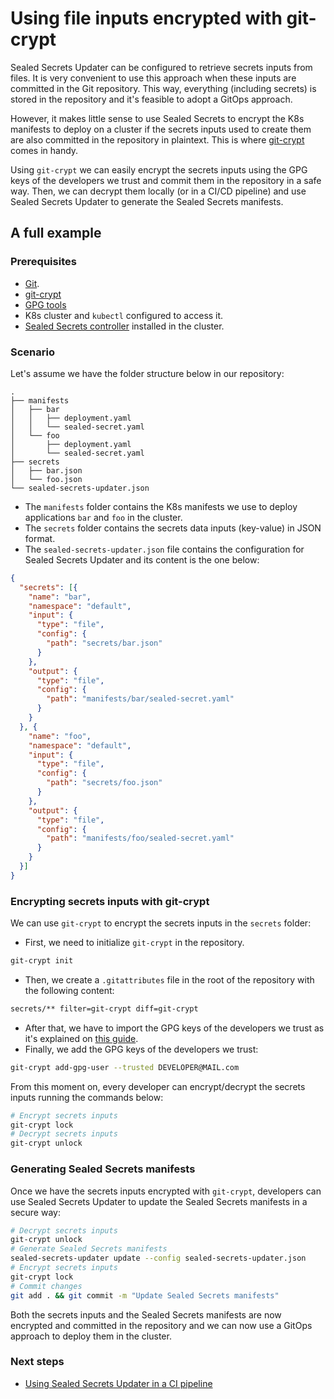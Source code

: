 # Using file inputs encrypted with git-crypt

Sealed Secrets Updater can be configured to retrieve secrets inputs from files. It is very convenient to use this approach when these inputs are committed in the Git repository. This way, everything (including secrets) is stored in the repository and it's feasible to adopt a GitOps approach.

However, it makes little sense to use Sealed Secrets to encrypt the K8s manifests to deploy on a cluster if the secrets inputs used to create them are also committed in the repository in plaintext. This is where [git-crypt](https://github.com/AGWA/git-crypt) comes in handy.

Using `git-crypt` we can easily encrypt the secrets inputs using the GPG keys of the developers we trust and commit them in the repository in a safe way. Then, we can decrypt them locally (or in a CI/CD pipeline) and use Sealed Secrets Updater to generate the Sealed Secrets manifests.

## A full example

### Prerequisites

- [Git](https://git-scm.com/).
- [git-crypt](https://github.com/AGWA/git-crypt/blob/master/INSTALL.md)
- [GPG tools](https://gpgtools.org)
- K8s cluster and `kubectl`  configured to access it.
- [Sealed Secrets controller](https://github.com/bitnami-labs/sealed-secrets#installation) installed in the cluster.

### Scenario

Let's assume we have the folder structure below in our repository:

```console
.
├── manifests
│   ├── bar
│   │   ├── deployment.yaml
│   │   └── sealed-secret.yaml
│   └── foo
│       ├── deployment.yaml
│       └── sealed-secret.yaml
├── secrets
│   ├── bar.json
│   └── foo.json
└── sealed-secrets-updater.json
```

- The `manifests` folder contains the K8s manifests we use to deploy applications `bar` and `foo` in the cluster.
- The `secrets` folder contains the secrets data inputs (key-value) in JSON format.
- The `sealed-secrets-updater.json` file contains the configuration for Sealed Secrets Updater and its content is the one below:

```json
{
  "secrets": [{
    "name": "bar",
    "namespace": "default",
    "input": {
      "type": "file",
      "config": {
        "path": "secrets/bar.json"
      }
    },
    "output": {
      "type": "file",
      "config": {
        "path": "manifests/bar/sealed-secret.yaml"
      }
    }
  }, {
    "name": "foo",
    "namespace": "default",
    "input": {
      "type": "file",
      "config": {
        "path": "secrets/foo.json"
      }
    },
    "output": {
      "type": "file",
      "config": {
        "path": "manifests/foo/sealed-secret.yaml"
      }
    }
  }]
}
```

### Encrypting secrets inputs with git-crypt

We can use `git-crypt` to encrypt the secrets inputs in the `secrets` folder:

- First, we need to initialize `git-crypt` in the repository.

```bash
git-crypt init
```

- Then, we create a `.gitattributes` file in the root of the repository with the following content:

```bash
secrets/** filter=git-crypt diff=git-crypt
```

- After that, we have to import the GPG keys of the developers we trust as it's explained on [this guide](https://gpgtools.tenderapp.com/kb/gpg-keychain-faq/how-to-find-public-keys-of-your-friends-and-import-them).
- Finally, we add the GPG keys of the developers we trust:

```bash
git-crypt add-gpg-user --trusted DEVELOPER@MAIL.com 
```

From this moment on, every developer can encrypt/decrypt the secrets inputs running the commands below:

```bash
# Encrypt secrets inputs
git-crypt lock
# Decrypt secrets inputs
git-crypt unlock
```

### Generating Sealed Secrets manifests

Once we have the secrets inputs encrypted with `git-crypt`, developers can use Sealed Secrets Updater to update the Sealed Secrets manifests in a secure way:

```bash
# Decrypt secrets inputs
git-crypt unlock
# Generate Sealed Secrets manifests
sealed-secrets-updater update --config sealed-secrets-updater.json
# Encrypt secrets inputs
git-crypt lock
# Commit changes
git add . && git commit -m "Update Sealed Secrets manifests"
```

Both the secrets inputs and the Sealed Secrets manifests are now encrypted and committed in the repository and we can now use a GitOps approach to deploy them in the cluster.

### Next steps

- [Using Sealed Secrets Updater in a CI pipeline](ci.md)
